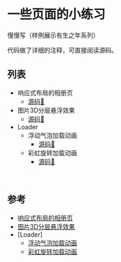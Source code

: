 # 一些页面的小练习

慢慢写（样例展示有生之年系列）

代码做了详细的注释，可直接阅读源码。

## 列表

- 响应式布局的相册页
  - [源码📃](./flex-gallery/index.html)
- 图片3D分层悬浮效果
  - [源码📃](./layed-suspension/index.html)
- Loader
  - 浮动气泡加载动画
    - [源码📃](./loader/bubbles-loader.html)
  - 彩虹旋转加载动画
    - [源码📃](./loader/rainbow-loader.html)

<br/>

## 参考

- [响应式布局的相册页](https://www.bilibili.com/video/av47766149)
- [图片3D分层悬浮效果](https://www.bilibili.com/video/av45405765)
- [Loader]
  - [浮动气泡加载动画](https://codepen.io/CKH4/pen/ZGNyep/)
  - [彩虹旋转加载动画](https://codepen.io/jackrugile/pen/JddmaX/)
